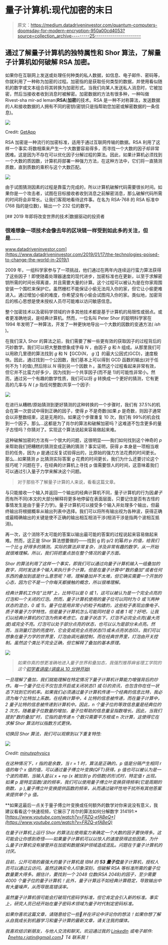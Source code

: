 # 量子计算机:现代加密的末日

> 原文：<https://medium.datadriveninvestor.com/quantum-computers-doomsday-for-modern-encryption-950a00cd4053?source=collection_archive---------25----------------------->

## 通过了解量子计算机的独特属性和 Shor 算法，了解量子计算机如何破解 RSA 加密。

如果你在互联网上发送或处理任何种类的私人数据，如信息、电子邮件、密码等，你就利用了一种称为加密的过程。加密指的是获取任何类型的数据，并使用看似随机的数字或文本组合将其转换为加密形式。当我们向某人发送私人消息时，它被加密，然后当接收者收到消息时被解密。加密数据的方法有很多种，一种叫做 Rivest-sha mir-ad leman(**RSA**)**加密**的技术。RSA 是一种不对称算法，发送数据的人和接收数据的人拥有不同的密钥(密钥只是指帮助您加密或解密数据的一条信息)。

![](img/3fadc9cbaaa83fb93f8c5eaad76acb1d.png)

Credit: [GetApp](https://lab.getapp.com/common-encryption-methods/)

RSA 加密是一种流行的加密标准，适用于通过互联网传输的数据。RSA 利用了这样一个事实:将数相乘来产生一个大数要容易得多，而寻找一个大数的因子却非常困难。这是因为不存在可以优化因子分解过程的算法。因此，如果计算机必须找到一个大数的质因数，计算机将部署一种强力方法，在这种方法中，它们将一直猜测质数，直到质数的乘积与这个大数匹配。

![](img/3cbac093b83c8e12424f9c5ace5a8d67.png)

由于试图猜测因素的过程是靠蛮力完成的，所以计算机破解代码需要很长时间。如果你是一个攻击者，试图在目标接收者收到消息之前解密消息，那么破解代码所需的时间将会非常长。让我们客观地看待这件事。在名为 RSA-768 的 RSA 标准中(768 指的是位数)，输出一个 232 位的数字。

[](https://www.datadriveninvestor.com/2019/01/17/the-technologies-poised-to-change-the-world-in-2019/) [## 2019 年即将改变世界的技术|数据驱动的投资者

### 很难想象一项技术会像去年的区块链一样受到如此多的关注，但是……

www.datadriveninvestor.com](https://www.datadriveninvestor.com/2019/01/17/the-technologies-poised-to-change-the-world-in-2019/) 

2009 年，一组科学家参与了一项挑战，他们通过在两年内连续运行蛮力算法获得了这些因子！即使随着处理器速度的现代进步，加密标准也在更新，以至于求解密钥所需的时间长得离谱，并且需要大量的计算。这个过程可以被认为是在你家周围安装一个围栏来保护它。虽然栅栏不能保证小偷无法闯入你的家，但它让小偷更难进入。通过增加小偷的难度，你希望没有小偷会试图闯入你的家。类似地，加密背后的核心思想是使未授权人员尽可能难以访问敏感信息。

整个加密技术以及密码学领域的许多其他技术都是基于计算机的局限性或弱点。或者更准确地说，是经典计算机。然而，一位名叫 Peter Shor 的聪明科学家在 1994 年发明了一种算法，开发了一种更快地导出一个大数的因数的变通方法( *ish* )。

在我们深入 Shor 的算法之前，我们需要了解一些更有效的获取因子的过程背后的巧妙数学。我们可以把大整数想象成字母 *N* ，由因子 *g* 和 *h* 组成。从那里我们可以用欧几里德的算法找到 *g* 和 N【GCD(*N*， *g* )】的最大公因式(GCD)，速度极快。因此，通过找到一个公因数，我们基本上可以得到 GCD 函数的输出(对于任何不为 1 的值),然后除以 *N* 得到另一个因数 *h* 。虽然这个过程看起来非常有效，但它并不比蛮力好多少，因为找到一个共享因子(而不是 1)的可能性非常小。然而，通过另一个有趣的数学性质，我们可以将 *g* 转换成一个更好的猜测，它有更高的几率与 *N* ( *p* 指任何整数)共享一个因子:

![](img/0c7180a5f9a0847f6883d77ed3383bf9.png)

在进行从糟糕/原始猜测到更好猜测的这种转换的一个步骤时，我们有 37.5%的机会在第一次尝试中得到正确的因子，使得 *p* 不是奇数(如果 *p* 是奇数，则因子通常会以非整数结束，这是无用的)。如果这个步骤重复 10 次，我们有 99%的机会找到一个因子。那么…这都是为了肖尔的算法和破解加密吗？这难道不包含更多的量子古怪吗？你猜对了。实现这个算法说起来容易做起来难。

这种破解加密的方法有一个很大的问题，这很明显——我们如何找到这个神奇的 *p* 来帮助我们把糟糕的猜测变成正确的猜测？事实证明，获得 *p* 本身是一项相当艰巨的任务，因为 *p* 是通过反复试验得出的，比原始的强力方法花费的时间更长。那么…如果猜测 *p* 比猜测实际答案 *g* 花费的时间更长，我们为什么还要讨论这个技巧呢？问题在于，在经典的计算机上寻找 p 值需要惊人的时间，这意味着我们可以通过引入量子力学来解决这个问题。

> 对于那些不了解量子计算的人来说，看看这篇文章。

与只能接收一个输入并返回一个输出的经典计算机不同，量子计算机的行为因*量子*而有所不同(本文的大部分解释将更多地停留在表面层面，只要记住是否有古怪的事情发生是由于量子力学)。量子计算机可以接受多个输入并处理多个输出，但最终输出将根据概率从输出列表中选择。我们可以将所有输出视为各种波，获得正确或最精确输出的关键是使不正确的输出相互相消干涉(相消干涉是指两个波相互抵消)。

再一次，这个消除不太可能的答案以输出最可能的答案的过程说起来容易做起来难。然而，这正是 Shor 算法想要做的——找到 g 的 p/2 的幂*的 *p* 的值，给我们一个比 *g* 好得多的猜测。实际的算法非常复杂，涉及非常有趣的数学，从一开始就很难理解。所以，我们将把重点放在整个情况的量子方面。*

*Shor 的算法利用了这样一个事实，即我们可以通过向量子计算机输入一组叠加的数字，同时发送多个输入来执行多个计算。但是在量子计算中“数的叠加”或者任何东西的叠加到底是什么意思呢？嗯，理解叠加并不太难，但它确实需要一个开放的心态，因为它不是一个你每天都接触的概念，所以很难理解。*

*经典计算机工作在“比特”上，比特可以是 0 或 1，这可以被认为是一个完全点亮的灯泡和一个关闭的灯泡。然而，量子计算机使用的量子位可以同时为 0 或 1(两种状态的混合，0 或 1)。量子位是用非常小的粒子构建的，这些粒子表现出像电子、质子等量子力学特性。但是量子计算机怎么可能同时是 0 或者 1 呢？好吧，让我们以经典计算机的灯泡为例来考虑它。在量子状态下，灯泡不必完全点亮(最大亮度)或完全不亮。灯泡可以处于部分点亮的状态，也可以认为是部分未点亮。然而，当测量灯泡的亮度时，它会变成完全点亮状态(1)或未点亮状态(0)。我们可以想象在量子力学的世界里，灯泡由调光器控制，而在经典世界里，灯泡由开关控制。虽然这个类比不完全正确，但它解释了叠加的基本原理。*

*![](img/6a0d48195aa1edb4ed1c3c81b9c5becf.png)*

> *如果你真的想更准确地进入量子世界和叠加态，我强烈推荐麻省理工学院的这个[初学者讲座:(讲座从 10 分钟开始)](https://www.youtube.com/watch?v=lZ3bPUKo5zc)*

*一旦理解了叠加，我们就能理解在特定情况下量子计算机计算能力增强背后的炒作。每一个量子位元不仅包含开启或关闭状态(1 或 0)的资讯，也包含你在任一状态下找到它的机率。如果我们必须通过量子计算机传递一个经典的信息比特，我必须为每个比特加上系数。在经典计算中，4 比特的信息被传递，而在量子计算中，2 量子比特的信息被传递到计算机中。因此，n 个量子位的等效信息量是经典位的 2 次方。随着量子位数量的增加，量子位帮助的信息量呈指数增长。因此，当我们提到“数的叠加”时，它指的是传递 *n* 个数只需要平方根或 n 次计算，这使得它在求解 Shor 算法时以指数方式更快。*

*切换回 Shor 算法，我们可以观察到以下重复特性:*

*![](img/cb1261f04463c98008abae320eb9ecb7.png)*

*Credit: [minutephysics](https://www.youtube.com/watch?v=lvTqbM5Dq4Q&t=125s)*

*在这种情况下，r 指的是余数，当 *r* = 1 时，算法是正确的。p 值是分隔产生相同 *r 值*的每个 x 值的值，可以通过量子傅立叶变换(QFT)获得。p 值也可以被认为是一个波的周期，当输入是以 *x + np* (x 被加到 *p* 的倍数)的形式时，特定值 *r* 出现。如果 p 是特定函数/波的频率，我们可以使用量子傅立叶变换获得频率(它是周期的倒数， *p* ),量子傅立叶变换提供函数的频率，从而通过破坏性地干扰所有其他答案来提供单个 *p* 值。*

**如果这最后一点关于量子傅立叶变换或任何额外的数学对你来说没有意义，我建议看看这个快速视频，它展示了肖尔的算法如何分解数字 314191:*[*https://www.youtube.com/watch?v=FRZQ-efABeQ*](https://www.youtube.com/watch?v=FRZQ-efABeQ)*

*在量子计算机上运行 Shor 的算法比使用蛮力来确定一个大数的因子要快得多。这可能会让你感到奇怪——如果量子计算机可以以惊人的速度获得这些因素，为什么量子计算机没有接管并在加密和数据保护领域造成混乱。问题在于量子计算机的讨厌。*

*目前，公开可用的最强大的量子计算机是 IBM 的 **53 量子位**量子计算机，授权人员可以通过云访问。虽然这确实令人印象深刻，但破解 RSA 等标准所需的量子位数量要大得多。据估计，要找到一个 2048 位数(RSA 2048)的因子，至少需要 4000 个量子位的量子计算机！此外，量子计算远不如经典计算稳定，导致输出中有大量噪声，从而导致高错误率。*

*虽然量子计算机很可能会打破现代密码学标准，但它肯定会引入新的标准。事实上，研究人员已经开始在量子密码术领域为量子时代制定密码标准。*

*如果你喜欢这篇文章，请随意给它一些👏并在评论中评论你的想法！如果你想了解从自我成长到机器学习和量子计算的最新文章，请关注我的媒体。*

*我喜欢结识新朋友，与他人交流和聊天。欢迎通过我的 [LinkedIn](https://www.linkedin.com/in/jatin-r-mehta/) 或电子邮件:【mehta.r.jatin@gmail.com】T4 联系我！*